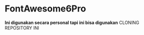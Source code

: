 # FontAwesome6Pro


**Ini digunakan secara personal tapi ini bisa digunakan**
CLONING REPOSITORY INI
